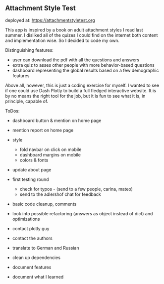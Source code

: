 ## Attachment Style Test

deployed at: https://attachmentstyletest.org

This app is inspired by a book on adult attachment styles I read last summer.
I disliked all of the quizes I could find on the internet both content and implementation
wise. So I decided to code my own.

Distinguishing features:
- user can download the pdf with all the questions and answers
- extra quiz to asses other people with more behavior-based questions
- dashboard representing the global results based on a few demographic features

Above all, however, this is just a coding exercise for myself. I wanted to see if one
could use Dash Plotly to build a full fledged interactive website. It is by no means 
the right tool for the job, but it is fun to see what it is, in principle, capable of.

ToDos:
- dashboard button & mention on home page
- mention report on home page
- style
  - fold navbar on click on mobile
  - dashboard margins on mobile
  - colors & fonts
- update about page

- first testing round
    - check for typos - (send to a few people, carina, mateo)
    - send to the adlershof chat for feedback

- basic code cleanup, comments
- look into possible refactoring (answers as object instead of dict) and optimizations
- contact plotly guy
- contact the authors

- translate to German and Russian

- clean up dependencies  
- document features
- document what I learned
